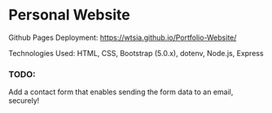 # Personal Website
Github Pages Deployment: https://wtsia.github.io/Portfolio-Website/

Technologies Used: HTML, CSS, Bootstrap (5.0.x), dotenv, Node.js, Express

### TODO:
Add a contact form that enables sending the form data to an email, securely! 